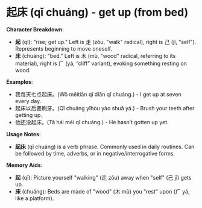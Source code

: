 # **起床 (qǐ chuáng) - get up (from bed)**

**Character Breakdown**:  
- **起** (qǐ): "rise; get up." Left is 走 (zǒu, "walk" radical), right is 己 (jǐ, "self"). Represents beginning to move oneself.  
- **床** (chuáng): "bed." Left is 木 (mù, "wood" radical, referring to its material), right is ⺁ (yá, “cliff” variant), evoking something resting on wood.

**Examples**:  
- 我每天七点起床。(Wǒ měitiān qī diǎn qǐ chuáng.) - I get up at seven every day.  
- 起床以后要刷牙。(Qǐ chuáng yǐhòu yào shuā yá.) - Brush your teeth after getting up.  
- 他还没起床。(Tā hái méi qǐ chuáng.) - He hasn’t gotten up yet.

**Usage Notes**:  
- **起床** (qǐ chuáng) is a verb phrase. Commonly used in daily routines. Can be followed by time, adverbs, or in negative/interrogative forms.

**Memory Aids**:  
- **起** (qǐ): Picture yourself "walking" (走 zǒu) away when "self" (己 jǐ) gets up.  
- **床** (chuáng): Beds are made of "wood" (木 mù) you "rest" upon (⺁ yá, like a platform).